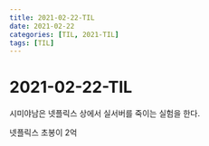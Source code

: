 ```yaml
---
title: 2021-02-22-TIL
date: 2021-02-22
categories: [TIL, 2021-TIL]
tags: [TIL]
---
```


# 2021-02-22-TIL

시미야남은 넷플릭스 상에서 실서버를 죽이는 실험을 한다.

넷플릭스 초봉이 2억
